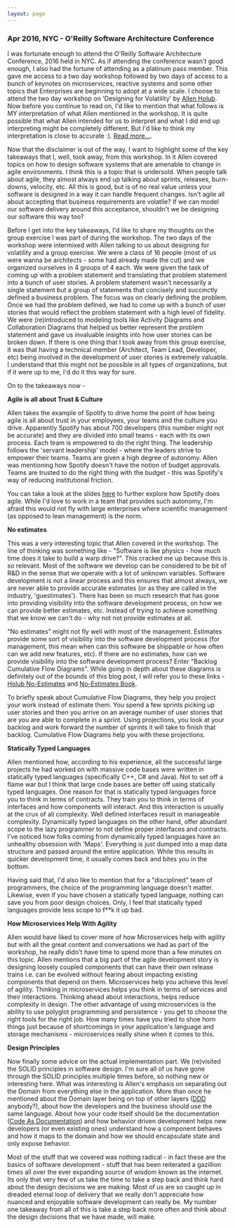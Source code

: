 ```yaml
---
layout: page
---
```


### Apr 2016, NYC - O'Reilly Software Architecture Conference

I was fortunate enough to attend the O'Reilly Software Architecture Conference, 2016 held in NYC. As if attending the conference wasn't good enough, I also had the fortune of attending as a platinum pass member. This gave me access to a two day workshop followed by two days of access to a bunch of keynotes on microservices, reactive systems and some other topics that Enterprises are beginning to adopt at a wide scale. I choose to attend the two day workshop on 'Designing for Volatility' by [Allen Holub](https://www.linkedin.com/in/allenholub). Now before you continue to read on, I'd like to mention that what follows is MY interpretation of what Allen mentioned in the workshop. It is quite possible that what Allen intended for us to interpret and what I did end up interpreting might be completely different. But I'd like to think my interpretation is close to accurate :). [Read more...](/posts/orielly-sa-conf-2016).

Now that the disclaimer is out of the way, I want to highlight some of the key takeaways that I, well, took away, from this workshop. In it Allen covered topics on how to design software systems that are amenable to change in agile environments. I think this is a topic that is undersold. When people talk about agile, they almost always end up talking about sprints, releases, burn-downs, velocity, etc. All this is good, but is of no real value unless your software is designed in a way it can handle frequent changes. Isn't agile all about accepting that business requirements are volatile? If we can model our software delivery around this acceptance, shouldn't we be designing our software this way too?

Before I get into the key takeaways, I'd like to share my thoughts on the group exercise I was part of during the workshop. The two days of the workshop were intermixed with Allen talking to us about designing for volatility and a group exercise. We were a class of 16 people (most of us were wanna be architects - some had already made the cut) and we organized ourselves in 4 groups of 4 each. We were given the task of coming up with a problem statement and translating that problem statement into a bunch of user stories. A problem statement wasn't necessarily a single statement but a group of statements that concisely and succinctly defined a business problem. The focus was on clearly defining the problem. Once we had the problem defined, we had to come up with a bunch of user stories that would reflect the problem statement with a high level of fidelity. We were (re)introduced to modeling tools like Activity Diagrams and Collaboration Diagrams that helped us better represent the problem statement and gave us invaluable insights into how user stories can be broken down. If there is one thing that I took away from this group exercise, it was that having a technical member (Architect, Team Lead, Developer, etc) being involved in the development of user stories is extremely valuable. I understand that this might not be possible in all types of organizations, but if it were up to me, I'd do it this way for sure.

On to the takeaways now -

**Agile is all about Trust & Culture**

Allen takes the example of Spotify to drive home the point of how being agile is all about trust in your employees, your teams and the culture you drive. Apparently Spotify has about 700 developers (this number might not be accurate) and they are divided into small teams - each with its own process. Each team is empowered to do the right thing. The leadership follows the 'servant leadership' model - where the leaders strive to empower their teams. Teams are given a high degree of autonomy. Allen was mentioning how Spotify doesn't have the notion of budget approvals. Teams are trusted to do the right thing with the budget - this was Spotify's way of reducing institutional friction.

You can take a look at the slides [here](http://www.slideshare.net/peterantman/growing-up-with-agile-how-the-spotify-model-has-evolved) to further explore how Spotify does agile. While I'd love to work in a team that provides such autonomy, I'm afraid this would not fly with large enterprises where scientific management (as opposed to lean management) is the norm.

**No estimates**

This was a very interesting topic that Allen covered in the workshop. The line of thinking was something like - "Software is like physics - how much time does it take to build a warp drive?". This cracked me up because this is so relevant. Most of the software we develop can be considered to be bit of R&D in the sense that we operate with a lot of unknown variables. Software development is not a linear process and this ensures that almost always, we are never able to provide accurate estimates (or as they are called in the industry, 'guestimates'). There has been so much research that has gone into providing visibility into the software development process, on how we can provide better estimates, etc. Instead of trying to achieve something that we know we can't do - why not not provide estimates at all.

"No estimates" might not fly well with most of the management. Estimates provide some sort of visibility into the software development process (for management, this mean when can this software be shippable or how often can we add new features, etc). If there are no estimates, how can we provide visibility into the software development process? Enter "Backlog Cumulative Flow Diagrams". While going in depth about these diagrams is definitely out of the bounds of this blog post, I will refer you to these links - [Holub No-Estimates](http://holub.com/videos/#noestimates) and [No-Estimates Book](http://noestimatesbook.com/).

To briefly speak about Cumulative Flow Diagrams, they help you project your work instead of estimate them. You spend a few sprints picking up user stories and then you arrive on an average number of user stories that are you are able to complete in a sprint. Using projections, you look at your backlog and work forward the number of sprints it will take to finish that backlog. Cumulative Flow Diagrams help you with these projections.

**Statically Typed Languages**

Allen mentioned how, according to his experience, all the successful large projects he had worked on with massive code bases were written in statically typed languages (specifically C++, C# and Java). Not to set off a flame war but I think that large code bases are better off using statically typed languages. One reason for that is statically typed languages force you to think in terms of contracts. They train you to think in terms of interfaces and how components will interact. And this interaction is usually at the crux of all complexity. Well defined interfaces result in manageable complexity. Dynamically typed languages on the other hand, offer abundant scope to the lazy programmer to not define proper interfaces and contracts. I've noticed how folks coming from dynamically typed languages have an unhealthy obsession with 'Maps'. Everything is just dumped into a map data structure and passed around the entire application. While this results in quicker development time, it usually comes back and bites you in the bottom.

Having said that, I'd also like to mention that for a "disciplined" team of programmers, the choice of the programming language doesn't matter. Likewise, even if you have chosen a statically typed language, nothing can save you from poor design choices. Only, I feel that statically typed languages provide less scope to f**k it up bad.

**How Microservices Help With Agility**

Allen would have liked to cover more of how Microservices help with agility but with all the great content and conversations we had as part of the workshop, he really didn't have time to spend more than a few minutes on this topic. Allen mentions that a big part of the agile development story is designing loosely coupled components that can have their own release trains i.e. can be evolved without fearing about impacting existing components that depend on them. Microservices help you achieve this level of agility. Thinking in microservices helps you think in terms of services and their interactions. Thinking ahead about interactions, helps reduce complexity in design. The other advantage of using microservices is the ability to use polyglot programming and persistence - you get to choose the right tools for the right job. How many times have you tried to shoe horn things just because of shortcomings in your application's language and storage mechanisms - microservices really shine when it comes to this.

**Design Principles**

Now finally some advice on the actual implementation part. We (re)visited the SOLID principles in software design. I'm sure all of us have gone through the SOLID principles multiple times before, so nothing new or interesting here. What was interesting is Allen's emphasis on separating out the Domain from everything else in the application. More than once he mentioned about the Domain layer being on top of other layers ([DDD](https://en.wikipedia.org/wiki/Domain-driven_design) anybody?), about how the developers and the business should use the same language. About how your code itself should be the documentation ([Code As Documentation](http://martinfowler.com/bliki/CodeAsDocumentation.html)) and how behavior driven development helps new developers (or even existing ones) understand how a component behaves and how it maps to the domain and how we should encapsulate state and only expose behavior.

Most of the stuff that we covered was nothing radical - in fact these are the basics of software development - stuff that has been reiterated a gazillion times all over the ever expanding source of wisdom known as the internet. Its only that very few of us take the time to take a step back and think hard about the design decisions we are making. Most of us are so caught up in dreaded eternal loop of delivery that we really don't appreciate how nuanced and enjoyable software development can really be. My number one takeaway from all of this is take a step back more often and think about the design decisions that we have made, will make. 
